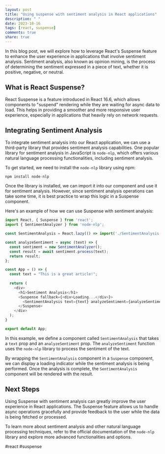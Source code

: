 ```yaml
---
layout: post
title: "Using suspense with sentiment analysis in React applications"
description: " "
date: 2023-10-16
tags: [react, suspense]
comments: true
share: true
---
```


In this blog post, we will explore how to leverage React's Suspense feature to enhance the user experience in applications that involve sentiment analysis. Sentiment analysis, also known as opinion mining, is the process of determining the sentiment expressed in a piece of text, whether it is positive, negative, or neutral. 

## What is React Suspense?

React Suspense is a feature introduced in React 16.6, which allows components to "suspend" rendering while they are waiting for async data to load. This helps in providing a smoother and more responsive user experience, especially in applications that heavily rely on network requests.

## Integrating Sentiment Analysis

To integrate sentiment analysis into our React application, we can use a third-party library that provides sentiment analysis capabilities. One popular library for sentiment analysis in JavaScript is `node-nlp`, which offers various natural language processing functionalities, including sentiment analysis.

To get started, we need to install the `node-nlp` library using npm:

```javascript
npm install node-nlp
```

Once the library is installed, we can import it into our component and use it for sentiment analysis. However, since sentiment analysis operations can take some time, it is best practice to wrap this logic in a Suspense component.

Here's an example of how we can use Suspense with sentiment analysis:

```javascript
import React, { Suspense } from 'react';
import { SentimentAnalyzer } from 'node-nlp';

const SentimentAnalysis = React.lazy(() => import('./SentimentAnalysis'));

const analyzeSentiment = async (text) => {
  const sentiment = new SentimentAnalyzer();
  const result = await sentiment.process(text);
  return result;
};

const App = () => {
  const text = "This is a great article!";
  
  return (
    <div>
      <h1>Sentiment Analysis</h1>
      <Suspense fallback={<div>Loading...</div>}>
        <SentimentAnalysis text={text} analyzeSentiment={analyzeSentiment} />
      </Suspense>
    </div>
  );
}

export default App;
```

In this example, we define a component called `SentimentAnalysis` that takes a `text` prop and an `analyzeSentiment` prop. The `analyzeSentiment` function uses the `node-nlp` library to process the sentiment of the text.

By wrapping the `SentimentAnalysis` component in a `Suspense` component, we can display a loading indicator while the sentiment analysis is being performed. Once the analysis is complete, the `SentimentAnalysis` component will be rendered with the result.

## Next Steps

Using Suspense with sentiment analysis can greatly improve the user experience in React applications. The Suspense feature allows us to handle async operations gracefully and provide feedback to the user while the data is being fetched or processed.

To learn more about sentiment analysis and other natural language processing techniques, refer to the official documentation of the `node-nlp` library and explore more advanced functionalities and options.

#react #suspense